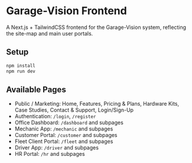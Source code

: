 # Garage-Vision Frontend

A Next.js + TailwindCSS frontend for the Garage-Vision system, reflecting the site-map and main user portals.

## Setup

```bash
npm install
npm run dev
```

## Available Pages
- Public / Marketing: Home, Features, Pricing & Plans, Hardware Kits, Case Studies, Contact & Support, Login/Sign-Up
- Authentication: `/login`, `/register`
- Office Dashboard: `/dashboard` and subpages
- Mechanic App: `/mechanic` and subpages
- Customer Portal: `/customer` and subpages
- Fleet Client Portal: `/fleet` and subpages
- Driver App: `/driver` and subpages
- HR Portal: `/hr` and subpages
